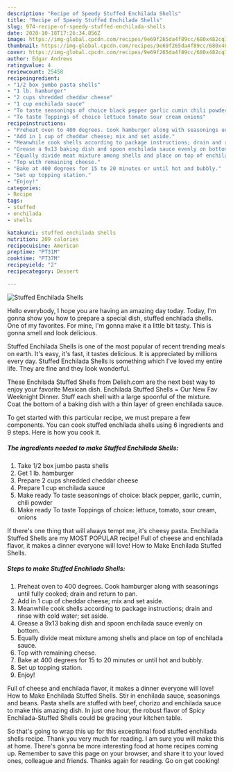 ```yaml
---
description: "Recipe of Speedy Stuffed Enchilada Shells"
title: "Recipe of Speedy Stuffed Enchilada Shells"
slug: 974-recipe-of-speedy-stuffed-enchilada-shells
date: 2020-10-18T17:26:34.856Z
image: https://img-global.cpcdn.com/recipes/9e69f265da4f89cc/680x482cq70/stuffed-enchilada-shells-recipe-main-photo.jpg
thumbnail: https://img-global.cpcdn.com/recipes/9e69f265da4f89cc/680x482cq70/stuffed-enchilada-shells-recipe-main-photo.jpg
cover: https://img-global.cpcdn.com/recipes/9e69f265da4f89cc/680x482cq70/stuffed-enchilada-shells-recipe-main-photo.jpg
author: Edgar Andrews
ratingvalue: 4
reviewcount: 25458
recipeingredient:
- "1/2 box jumbo pasta shells"
- "1 lb. hamburger"
- "2 cups shredded cheddar cheese"
- "1 cup enchilada sauce"
- "To taste seasonings of choice black pepper garlic cumin chili powder"
- "To taste Toppings of choice lettuce tomato sour cream onions"
recipeinstructions:
- "Preheat oven to 400 degrees. Cook hamburger along with seasonings until fully cooked; drain and return to pan."
- "Add in 1 cup of cheddar cheese; mix and set aside."
- "Meanwhile cook shells according to package instructions; drain and rinse with cold water; set aside."
- "Grease a 9x13 baking dish and spoon enchilada sauce evenly on bottom."
- "Equally divide meat mixture among shells and place on top of enchilada sauce."
- "Top with remaining cheese."
- "Bake at 400 degrees for 15 to 20 minutes or until hot and bubbly."
- "Set up topping station."
- "Enjoy!"
categories:
- Recipe
tags:
- stuffed
- enchilada
- shells

katakunci: stuffed enchilada shells 
nutrition: 209 calories
recipecuisine: American
preptime: "PT31M"
cooktime: "PT37M"
recipeyield: "2"
recipecategory: Dessert

---
```



![Stuffed Enchilada Shells](https://img-global.cpcdn.com/recipes/9e69f265da4f89cc/680x482cq70/stuffed-enchilada-shells-recipe-main-photo.jpg)

Hello everybody, I hope you are having an amazing day today. Today, I'm gonna show you how to prepare a special dish, stuffed enchilada shells. One of my favorites. For mine, I'm gonna make it a little bit tasty. This is gonna smell and look delicious.

Stuffed Enchilada Shells is one of the most popular of recent trending meals on earth. It's easy, it's fast, it tastes delicious. It is appreciated by millions every day. Stuffed Enchilada Shells is something which I've loved my entire life. They are fine and they look wonderful.

These Enchilada Stuffed Shells from Delish.com are the next best way to enjoy your favorite Mexican dish. Enchilada Stuffed Shells = Our New Fav Weeknight Dinner. Stuff each shell with a large spoonful of the mixture. Coat the bottom of a baking dish with a thin layer of green enchilada sauce.


To get started with this particular recipe, we must prepare a few components. You can cook stuffed enchilada shells using 6 ingredients and 9 steps. Here is how you cook it.

<!--inarticleads1-->

##### The ingredients needed to make Stuffed Enchilada Shells:

1. Take 1/2 box jumbo pasta shells
1. Get 1 lb. hamburger
1. Prepare 2 cups shredded cheddar cheese
1. Prepare 1 cup enchilada sauce
1. Make ready To taste seasonings of choice: black pepper, garlic, cumin, chili powder
1. Make ready To taste Toppings of choice: lettuce, tomato, sour cream, onions


If there&#39;s one thing that will always tempt me, it&#39;s cheesy pasta. Enchilada Stuffed Shells are my MOST POPULAR recipe! Full of cheese and enchilada flavor, it makes a dinner everyone will love! How to Make Enchilada Stuffed Shells. 

<!--inarticleads2-->

##### Steps to make Stuffed Enchilada Shells:

1. Preheat oven to 400 degrees. Cook hamburger along with seasonings until fully cooked; drain and return to pan.
1. Add in 1 cup of cheddar cheese; mix and set aside.
1. Meanwhile cook shells according to package instructions; drain and rinse with cold water; set aside.
1. Grease a 9x13 baking dish and spoon enchilada sauce evenly on bottom.
1. Equally divide meat mixture among shells and place on top of enchilada sauce.
1. Top with remaining cheese.
1. Bake at 400 degrees for 15 to 20 minutes or until hot and bubbly.
1. Set up topping station.
1. Enjoy!


Full of cheese and enchilada flavor, it makes a dinner everyone will love! How to Make Enchilada Stuffed Shells. Stir in enchilada sauce, seasonings and beans. Pasta shells are stuffed with beef, chorizo and enchilada sauce to make this amazing dish. In just one hour, the robust flavor of Spicy Enchilada-Stuffed Shells could be gracing your kitchen table. 

So that's going to wrap this up for this exceptional food stuffed enchilada shells recipe. Thank you very much for reading. I am sure you will make this at home. There's gonna be more interesting food at home recipes coming up. Remember to save this page on your browser, and share it to your loved ones, colleague and friends. Thanks again for reading. Go on get cooking!
